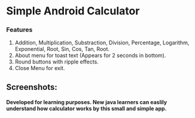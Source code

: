 # Simple Android Calculator

### Features

1. Addition, Multiplication, Substraction, Division, Percentage, Logarithm, Exponential, Root, Sin, Cos, Tan, Root.
2. About menu for toast text (Appears for 2 seconds in bottom).
3. Round buttons with ripple effects.
4. Close Menu for exit.

## Screenshots:




#### Developed for learning purposes. New java learners can easlily understand how calculator works by this small and simple app.